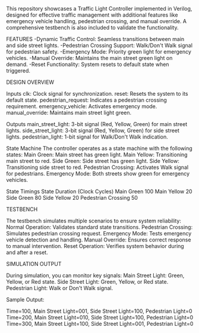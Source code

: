 This repository showcases a Traffic Light Controller implemented in Verilog, designed for effective traffic management with additional features like emergency vehicle handling, pedestrian crossing, and manual override. A comprehensive testbench is also included to validate the functionality.

FEATURES
   -Dynamic Traffic Control: Seamless transitions between main and side street lights.
   -Pedestrian Crossing Support: Walk/Don't Walk signal for pedestrian safety.
   -Emergency Mode: Priority green light for emergency vehicles.
   -Manual Override: Maintains the main street green light on demand.
   -Reset Functionality: System resets to default state when triggered.

DESIGN OVERVIEW

Inputs
clk: Clock signal for synchronization.
reset: Resets the system to its default state.
pedestrian_request: Indicates a pedestrian crossing requirement.
emergency_vehicle: Activates emergency mode.
manual_override: Maintains main street light green.

Outputs
main_street_light: 3-bit signal (Red, Yellow, Green) for main street lights.
side_street_light: 3-bit signal (Red, Yellow, Green) for side street lights.
pedestrian_light: 1-bit signal for Walk/Don't Walk indication.
 
State Machine
The controller operates as a state machine with the following states:
Main Green: Main street has green light.
Main Yellow: Transitioning main street to red.
Side Green: Side street has green light.
Side Yellow: Transitioning side street to red.
Pedestrian Crossing: Activates Walk signal for pedestrians.
Emergency Mode: Both streets show green for emergency vehicles.

State Timings
State	Duration (Clock Cycles)
Main Green	100
Main Yellow	20
Side Green	80
Side Yellow	20
Pedestrian Crossing	50

TESTBENCH

The testbench simulates multiple scenarios to ensure system reliability:
Normal Operation: Validates standard state transitions.
Pedestrian Crossing: Simulates pedestrian crossing request.
Emergency Mode: Tests emergency vehicle detection and handling.
Manual Override: Ensures correct response to manual intervention.
Reset Operation: Verifies system behavior during and after a reset.

 SIMULATION OUTPUT
 
During simulation, you can monitor key signals:
Main Street Light: Green, Yellow, or Red state.
Side Street Light: Green, Yellow, or Red state.
Pedestrian Light: Walk or Don't Walk signal.

Sample Output:

Time=100, Main Street Light=001, Side Street Light=100, Pedestrian Light=0
Time=200, Main Street Light=010, Side Street Light=100, Pedestrian Light=0
Time=300, Main Street Light=100, Side Street Light=001, Pedestrian Light=0
